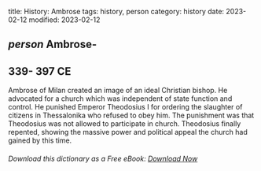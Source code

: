 title: History: Ambrose
tags: history, person
category: history
date: 2023-02-12
modified: 2023-02-12

## _person_  Ambrose-
  339-
397 CE
-
Ambrose of Milan created an image
of an ideal Christian bishop.  He advocated for a church which was
independent of state function and control.  He punished Emperor
Theodosius I for ordering the slaughter of citizens in Thessalonika
who refused to obey him.  The punishment was that Theodosius was not
allowed to participate in church.   Theodosius finally repented,
showing the massive power and political appeal the church had gained
by this time.


###### Download *this* dictionary as a Free eBook: [Download Now]({static}static/SerfHistoryDictionary.pdf)

